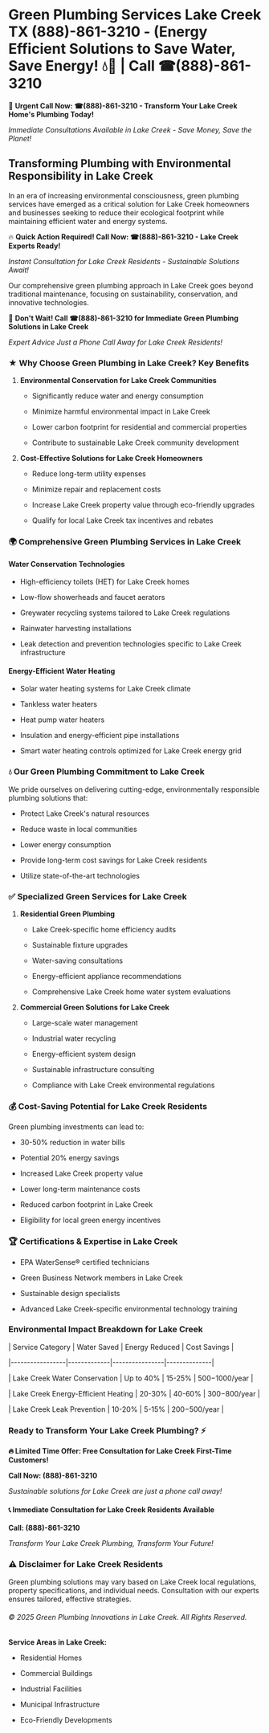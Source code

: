 # Green Plumbing Services Lake Creek TX (888)-861-3210 - (Energy Efficient Solutions to Save Water, Save Energy! 💧🌿 | Call ☎(888)-861-3210

🚨 **Urgent Call Now: ☎(888)-861-3210 - Transform Your Lake Creek Home's Plumbing Today!**
*Immediate Consultations Available in Lake Creek - Save Money, Save the Planet!*

## Transforming Plumbing with Environmental Responsibility in Lake Creek

In an era of increasing environmental consciousness, green plumbing services have emerged as a critical solution for Lake Creek homeowners and businesses seeking to reduce their ecological footprint while maintaining efficient water and energy systems. 

🔥 **Quick Action Required! Call Now: ☎(888)-861-3210 - Lake Creek Experts Ready!**
*Instant Consultation for Lake Creek Residents - Sustainable Solutions Await!*

Our comprehensive green plumbing approach in Lake Creek goes beyond traditional maintenance, focusing on sustainability, conservation, and innovative technologies.

🚨 **Don't Wait! Call ☎(888)-861-3210 for Immediate Green Plumbing Solutions in Lake Creek**
*Expert Advice Just a Phone Call Away for Lake Creek Residents!*

### ★ Why Choose Green Plumbing in Lake Creek? Key Benefits

1. **Environmental Conservation for Lake Creek Communities** 
   - Significantly reduce water and energy consumption
   - Minimize harmful environmental impact in Lake Creek
   - Lower carbon footprint for residential and commercial properties
   - Contribute to sustainable Lake Creek community development

2. **Cost-Effective Solutions for Lake Creek Homeowners** 
   - Reduce long-term utility expenses
   - Minimize repair and replacement costs
   - Increase Lake Creek property value through eco-friendly upgrades
   - Qualify for local Lake Creek tax incentives and rebates

### 🌍 Comprehensive Green Plumbing Services in Lake Creek

#### Water Conservation Technologies
- High-efficiency toilets (HET) for Lake Creek homes
- Low-flow showerheads and faucet aerators
- Greywater recycling systems tailored to Lake Creek regulations
- Rainwater harvesting installations
- Leak detection and prevention technologies specific to Lake Creek infrastructure

#### Energy-Efficient Water Heating
- Solar water heating systems for Lake Creek climate
- Tankless water heaters
- Heat pump water heaters
- Insulation and energy-efficient pipe installations
- Smart water heating controls optimized for Lake Creek energy grid

### 💧 Our Green Plumbing Commitment to Lake Creek

We pride ourselves on delivering cutting-edge, environmentally responsible plumbing solutions that:
- Protect Lake Creek's natural resources
- Reduce waste in local communities
- Lower energy consumption
- Provide long-term cost savings for Lake Creek residents
- Utilize state-of-the-art technologies

### ✅ Specialized Green Services for Lake Creek

1. **Residential Green Plumbing**
   - Lake Creek-specific home efficiency audits
   - Sustainable fixture upgrades
   - Water-saving consultations
   - Energy-efficient appliance recommendations
   - Comprehensive Lake Creek home water system evaluations

2. **Commercial Green Solutions for Lake Creek**
   - Large-scale water management
   - Industrial water recycling
   - Energy-efficient system design
   - Sustainable infrastructure consulting
   - Compliance with Lake Creek environmental regulations

### 💰 Cost-Saving Potential for Lake Creek Residents

Green plumbing investments can lead to:
- 30-50% reduction in water bills
- Potential 20% energy savings
- Increased Lake Creek property value
- Lower long-term maintenance costs
- Reduced carbon footprint in Lake Creek
- Eligibility for local green energy incentives

### 🏆 Certifications & Expertise in Lake Creek

- EPA WaterSense® certified technicians
- Green Business Network members in Lake Creek
- Sustainable design specialists
- Advanced Lake Creek-specific environmental technology training

### Environmental Impact Breakdown for Lake Creek

| Service Category | Water Saved | Energy Reduced | Cost Savings |
|-----------------|-------------|----------------|--------------|
| Lake Creek Water Conservation | Up to 40% | 15-25% | $500-$1000/year |
| Lake Creek Energy-Efficient Heating | 20-30% | 40-60% | $300-$800/year |
| Lake Creek Leak Prevention | 10-20% | 5-15% | $200-$500/year |

### Ready to Transform Your Lake Creek Plumbing? ⚡

**🔥 Limited Time Offer: Free Consultation for Lake Creek First-Time Customers!**

**Call Now: (888)-861-3210**
*Sustainable solutions for Lake Creek are just a phone call away!*

#### 📞 Immediate Consultation for Lake Creek Residents Available

**Call: (888)-861-3210**
*Transform Your Lake Creek Plumbing, Transform Your Future!*

### ⚠️ Disclaimer for Lake Creek Residents

Green plumbing solutions may vary based on Lake Creek local regulations, property specifications, and individual needs. Consultation with our experts ensures tailored, effective strategies.

###### © 2025 Green Plumbing Innovations in Lake Creek. All Rights Reserved.

**Service Areas in Lake Creek:** 
- Residential Homes
- Commercial Buildings
- Industrial Facilities
- Municipal Infrastructure
- Eco-Friendly Developments